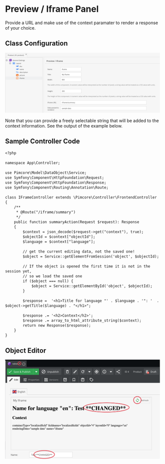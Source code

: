 # Preview / Iframe Panel

Provide a URL and make use of the context paramater to render a response of your choice.
 
## Class Configuration
![Class Definition](../../../img/iframe_class_definition.png)

Note that you can provide a freely selectable string that will be added to the context information. See the output of the example below.

## Sample Controller Code
```
<?php

namespace App\Controller;

use Pimcore\Model\DataObject\Service;
use Symfony\Component\HttpFoundation\Request;
use Symfony\Component\HttpFoundation\Response;
use Symfony\Component\Routing\Annotation\Route;

class IFrameController extends \Pimcore\Controller\FrontendController
{
    /**
     * @Route("/iframe/summary")
     */
    public function summaryAction(Request $request): Response
    {
        $context = json_decode($request->get("context"), true);
        $objectId = $context["objectId"];
        $language = $context["language"];

        // get the current editing data, not the saved one! 
        $object = Service::getElementFromSession('object', $objectId);
        
        // If the object is opened the first time it is not in the session yet,
        // so we load the saved one
        if ($object === null) {
            $object = Service::getElementById('object', $objectId);
        }

        $response =  '<h1>Title for language "' . $language . '": '  . $object->getTitle($language) . "</h1>";

        $response .= '<h2>Context</h2>';
        $response .= array_to_html_attribute_string($context);
        return new Response($response);
    }
}

```

## Object Editor

![Editor](../../../img/iframe_object_editor.png)
